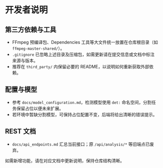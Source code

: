 # 开发者说明

## 第三方依赖与工具

- FFmpeg 预编译包、Dependencies 工具等大文件统一放置在仓库根目录（如 `ffmpeg-master-shared/`）。
- `.gitignore` 已忽略上述目录及压缩包，如需更新请在提交信息或文档中标注来源与版本。
- 推荐在 `third_party/` 内保留必要的 README，以说明如何重新获取外部依赖。

## 配置与模型

- 参考 `docs/model_configuration.md`，检测模型使用 `det:` 命名空间，分割任务保留占位以便未来扩展。
- 若环境中暂缺分割模型，可保持占位配置不变，后端将给出清晰的错误提示。

## REST 文档

- `docs/api_endpoints.md` 汇总当前接口；原 `/api/analysis/*` 等旧端点已废弃。

如需新增功能，请在对应文档中更新说明，保持仓库结构清晰。
